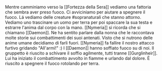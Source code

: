Mentre camminiamo verso la [[Fortezza della Sera]] vediamo una fattoria che sembra aver preso fuoco. Ci avviciniamo per aiutare a spegnere il fuoco. Lá vediamo delle creature #sopranaturali che stanno attorno. Vediamo uno trascinare un uomo per terra per poi spaccare la sua testa e estrarre l'anima dal corpo con la mano. [[Nymeria]] si ricorda che si chiamano [[Daemon]]. Ne ha sentito parlare dalla nonna che le raccontava molte storie sui combattimenti dei suoi antenati. Visto che si nutrono delle anime umane decidiamo di farli fuori. [[Nymeria]] fa fallire il nostro attacco furtivo gridando "All'armi!" :) I [[Daemon]] hanno soffiato fuoco su di noi. Il gruppetto è riuscito a schivare il soffio agilmente, tutti tranne [[Gurglinheir]]. Lui ha iniziato il combattimento avvolto in fiamme e urlando dal dolore. È riuscito a spegnere il fuoco rotolando per terra.